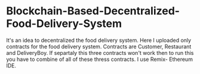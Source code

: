 # Blockchain-Based-Decentralized-Food-Delivery-System
It's an idea to decentralized the food delivery system. Here I uploaded only contracts for the food delivery system. Contracts are Customer, Restaurant and DeliveryBoy. If separtaly this three contracts won't work then to run this you have to combine of all of these thress contracts. 
I use Remix- Ethereum IDE.



